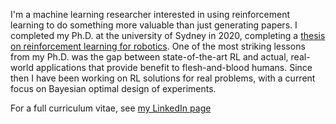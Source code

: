 I'm a machine learning researcher interested in using reinforcement learning to do something more valuable than just generating papers. I completed my Ph.D. at the university of Sydney in 2020, completing a [thesis on reinforcement learning for robotics](https://ses.library.usyd.edu.au/handle/2123/23476). One of the most striking lessons from my Ph.D. was the gap between state-of-the-art RL and actual, real-world applications that provide benefit to flesh-and-blood humans. Since then I have been working on RL solutions for real problems, with a current focus on Bayesian optimal design of experiments.

For a full curriculum vitae, see [my LinkedIn page](https://au.linkedin.com/in/tom-blau-036610a4)
